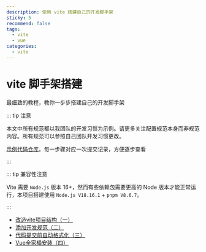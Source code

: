 ```yaml
---
description: 使用 vite 搭建自己的开发脚手架
sticky: 5
recommend: false
tags:
  - vite
  - vue
categories:
  - vite
---
```

# vite 脚手架搭建

最细致的教程，教你一步步搭建自己的开发脚手架

::: tip 注意

本文中所有规范都以我团队的开发习惯为示例。请更多关注配置规范本身而非规范内容。所有规范可以参照自己团队开发习惯更改。

[示例代码仓库](https://github.com/SingleDogNo1/vue-vite-template)。每一步骤对应一次提交记录，方便逐步查看

:::

::: tip 兼容性注意

Vite 需要 `Node.js` 版本 16+，然而有些依赖包需要更高的 Node 版本才能正常运行，本项目搭建使用 `Node.js V18.16.1` + `pnpm V8.6.7`。

:::

* [改造vite项目结构（一）](./1.md)
* [添加开发规范（二）](./2.md)
* [代码提交前自动格式化（三）](./3.md)
* [Vue全家桶安装（四）](./4.md)
